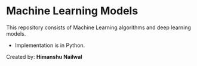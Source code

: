 # Machine Learning Models

This repository consists of Machine Learning algorithms and deep learning models.

- Implementation is in Python.

Created by:
<b>Himanshu Nailwal<b>